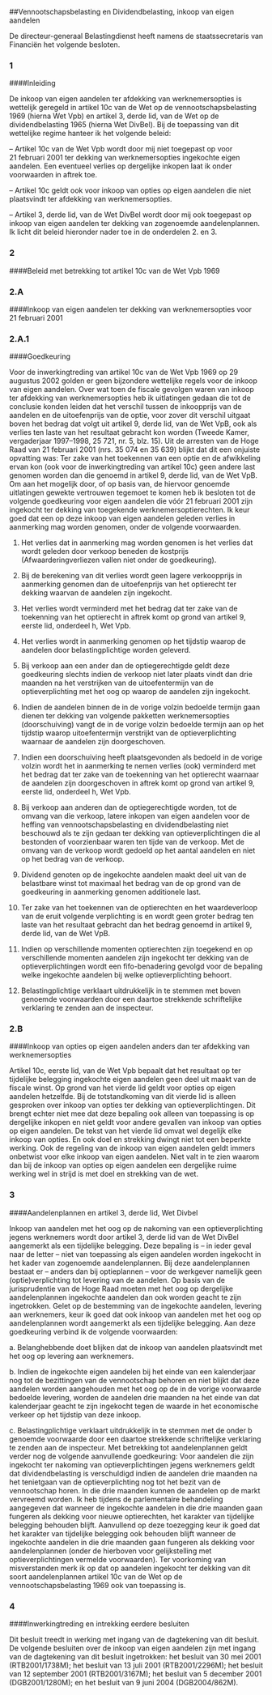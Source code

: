 <meta http-equiv='Content-Type' content='text/html; charset=utf-8' />

##Vennootschapsbelasting en Dividendbelasting, inkoop van eigen aandelen

De directeur-generaal Belastingdienst heeft namens de staatssecretaris van Financiën het volgende besloten.     
### 1  

####Inleiding

De inkoop van eigen aandelen ter afdekking van werknemersopties is wettelijk geregeld in artikel 10c van de Wet op de vennootschapsbelasting 1969 (hierna Wet Vpb) en artikel 3, derde lid, van de Wet op de dividendbelasting 1965 (hierna Wet DivBel). Bij de toepassing van dit wettelijke regime hanteer ik het volgende beleid: 

– Artikel 10c van de Wet Vpb wordt door mij niet toegepast op voor 21 februari 2001 ter dekking van werknemersopties ingekochte eigen aandelen. Een eventueel verlies op dergelijke inkopen laat ik onder voorwaarden in aftrek toe.  

– Artikel 10c geldt ook voor inkoop van opties op eigen aandelen die niet plaatsvindt ter afdekking van werknemersopties.  

– Artikel 3, derde lid, van de Wet DivBel wordt door mij ook toegepast op inkoop van eigen aandelen ter dekking van zogenoemde aandelenplannen.   Ik licht dit beleid hieronder nader toe in de onderdelen 2. en 3.    
### 2  

####Beleid met betrekking tot artikel 10c van de Wet Vpb 1969

### 2.A  

####Inkoop van eigen aandelen ter dekking van werknemersopties voor 21 februari 2001

### 2.A.1  

####Goedkeuring

Voor de inwerkingtreding van artikel 10c van de Wet Vpb 1969 op 29 augustus 2002 golden er geen bijzondere wettelijke regels voor de inkoop van eigen aandelen. Over wat toen de fiscale gevolgen waren van inkoop ter afdekking van werknemersopties heb ik uitlatingen gedaan die tot de conclusie konden leiden dat het verschil tussen de inkoopprijs van de aandelen en de uitoefenprijs van de optie, voor zover dit verschil uitgaat boven het bedrag dat volgt uit artikel 9, derde lid, van de Wet VpB, ook als verlies ten laste van het resultaat gebracht kon worden (Tweede Kamer, vergaderjaar 1997–1998, 25 721, nr. 5, blz. 15). Uit de arresten van de Hoge Raad van 21 februari 2001 (nrs. 35 074 en 35 639) blijkt dat dit een onjuiste opvatting was: Ter zake van het toekennen van een optie en de afwikkeling ervan kon (ook voor de inwerkingtreding van artikel 10c) geen andere last genomen worden dan die genoemd in artikel 9, derde lid, van de Wet VpB. Om aan het mogelijk door, of op basis van, de hiervoor genoemde uitlatingen gewekte vertrouwen tegemoet te komen heb ik besloten tot de volgende goedkeuring voor eigen aandelen die vóór 21 februari 2001 zijn ingekocht ter dekking van toegekende werknemersoptierechten. Ik keur goed dat een op deze inkoop van eigen aandelen geleden verlies in aanmerking mag worden genomen, onder de volgende voorwaarden. 

1. Het verlies dat in aanmerking mag worden genomen is het verlies dat wordt geleden door verkoop beneden de kostprijs (Afwaarderingverliezen vallen niet onder de goedkeuring).  

2. Bij de berekening van dit verlies wordt geen lagere verkoopprijs in aanmerking genomen dan de uitoefenprijs van het optierecht ter dekking waarvan de aandelen zijn ingekocht.  

3. Het verlies wordt verminderd met het bedrag dat ter zake van de toekenning van het optierecht in aftrek komt op grond van artikel 9, eerste lid, onderdeel h, Wet Vpb.  

4. Het verlies wordt in aanmerking genomen op het tijdstip waarop de aandelen door belastingplichtige worden geleverd.  

5. Bij verkoop aan een ander dan de optiegerechtigde geldt deze goedkeuring slechts indien de verkoop niet later plaats vindt dan drie maanden na het verstrijken van de uitoefentermijn van de optieverplichting met het oog op waarop de aandelen zijn ingekocht.  

6. Indien de aandelen binnen de in de vorige volzin bedoelde termijn gaan dienen ter dekking van volgende pakketten werknemersopties (doorschuiving) vangt de in de vorige volzin bedoelde termijn aan op het tijdstip waarop uitoefentermijn verstrijkt van de optieverplichting waarnaar de aandelen zijn doorgeschoven.  

7. Indien een doorschuiving heeft plaatsgevonden als bedoeld in de vorige volzin wordt het in aanmerking te nemen verlies (ook) verminderd met het bedrag dat ter zake van de toekenning van het optierecht waarnaar de aandelen zijn doorgeschoven in aftrek komt op grond van artikel 9, eerste lid, onderdeel h, Wet Vpb.  

8. Bij verkoop aan anderen dan de optiegerechtigde worden, tot de omvang van die verkoop, latere inkopen van eigen aandelen voor de heffing van vennootschapsbelasting en dividendbelasting niet beschouwd als te zijn gedaan ter dekking van optieverplichtingen die al bestonden of voorzienbaar waren ten tijde van de verkoop. Met de omvang van de verkoop wordt gedoeld op het aantal aandelen en niet op het bedrag van de verkoop.  

9. Dividend genoten op de ingekochte aandelen maakt deel uit van de belastbare winst tot maximaal het bedrag van de op grond van de goedkeuring in aanmerking genomen additionele last.  

10. Ter zake van het toekennen van de optierechten en het waardeverloop van de eruit volgende verplichting is en wordt geen groter bedrag ten laste van het resultaat gebracht dan het bedrag genoemd in artikel 9, derde lid, van de Wet VpB.  

11. Indien op verschillende momenten optierechten zijn toegekend en op verschillende momenten aandelen zijn ingekocht ter dekking van de optieverplichtingen wordt een fifo-benadering gevolgd voor de bepaling welke ingekochte aandelen bij welke optieverplichting behoort.  

12. Belastingplichtige verklaart uitdrukkelijk in te stemmen met boven genoemde voorwaarden door een daartoe strekkende schriftelijke verklaring te zenden aan de inspecteur.       
### 2.B  

####Inkoop van opties op eigen aandelen anders dan ter afdekking van werknemersopties

Artikel 10c, eerste lid, van de Wet Vpb bepaalt dat het resultaat op ter tijdelijke belegging ingekochte eigen aandelen geen deel uit maakt van de fiscale winst. Op grond van het vierde lid geldt voor opties op eigen aandelen hetzelfde. Bij de totstandkoming van dit vierde lid is alleen gesproken over inkoop van opties ter dekking van optieverplichtingen. Dit brengt echter niet mee dat deze bepaling ook alleen van toepassing is op dergelijke inkopen en niet geldt voor andere gevallen van inkoop van opties op eigen aandelen. De tekst van het vierde lid omvat wel degelijk elke inkoop van opties. En ook doel en strekking dwingt niet tot een beperkte werking. Ook de regeling van de inkoop van eigen aandelen geldt immers onbetwist voor elke inkoop van eigen aandelen. Niet valt in te zien waarom dan bij de inkoop van opties op eigen aandelen een dergelijke ruime werking wel in strijd is met doel en strekking van de wet.     
### 3  

####Aandelenplannen en artikel 3, derde lid, Wet Divbel

Inkoop van aandelen met het oog op de nakoming van een optieverplichting jegens werknemers wordt door artikel 3, derde lid van de Wet DivBel aangemerkt als een tijdelijke belegging. Deze bepaling is – in ieder geval naar de letter – niet van toepassing als eigen aandelen worden ingekocht in het kader van zogenoemde aandelenplannen. Bij deze aandelenplannen bestaat er – anders dan bij optieplannen – voor de werkgever namelijk geen (optie)verplichting tot levering van de aandelen. Op basis van de jurisprudentie van de Hoge Raad moeten met het oog op dergelijke aandelenplannen ingekochte aandelen dan ook worden geacht te zijn ingetrokken. Gelet op de bestemming van de ingekochte aandelen, levering aan werknemers, keur ik goed dat ook inkoop van aandelen met het oog op aandelenplannen wordt aangemerkt als een tijdelijke belegging. Aan deze goedkeuring verbind ik de volgende voorwaarden: 

a. Belanghebbende doet blijken dat de inkoop van aandelen plaatsvindt met het oog op levering aan werknemers.  

b. Indien de ingekochte eigen aandelen bij het einde van een kalenderjaar nog tot de bezittingen van de vennootschap behoren en niet blijkt dat deze aandelen worden aangehouden met het oog op de in de vorige voorwaarde bedoelde levering, worden de aandelen drie maanden na het einde van dat kalenderjaar geacht te zijn ingekocht tegen de waarde in het economische verkeer op het tijdstip van deze inkoop.  

c. Belastingplichtige verklaart uitdrukkelijk in te stemmen met de onder b genoemde voorwaarde door een daartoe strekkende schriftelijke verklaring te zenden aan de inspecteur.   Met betrekking tot aandelenplannen geldt verder nog de volgende aanvullende goedkeuring: Voor aandelen die zijn ingekocht ter nakoming van optieverplichtingen jegens werknemers geldt dat dividendbelasting is verschuldigd indien de aandelen drie maanden na het tenietgaan van de optieverplichting nog tot het bezit van de vennootschap horen. In die drie maanden kunnen de aandelen op de markt vervreemd worden. Ik heb tijdens de parlementaire behandeling aangegeven dat wanneer de ingekochte aandelen in die drie maanden gaan fungeren als dekking voor nieuwe optierechten, het karakter van tijdelijke belegging behouden blijft. Aanvullend op deze toezegging keur ik goed dat het karakter van tijdelijke belegging ook behouden blijft wanneer de ingekochte aandelen in die drie maanden gaan fungeren als dekking voor aandelenplannen (onder de hierboven voor gelijkstelling met optieverplichtingen vermelde voorwaarden). Ter voorkoming van misverstanden merk ik op dat op aandelen ingekocht ter dekking van dit soort aandelenplannen artikel 10c van de Wet op de vennootschapsbelasting 1969 ook van toepassing is.    
### 4  

####Inwerkingtreding en intrekking eerdere besluiten

Dit besluit treedt in werking met ingang van de dagtekening van dit besluit. De volgende besluiten over de inkoop van eigen aandelen zijn met ingang van de dagtekening van dit besluit ingetrokken: het besluit van 30 mei 2001 (RTB2001/1738M); het besluit van 13 juli 2001 (RTB2001/2296M); het besluit van 12 september 2001 (RTB2001/3167M); het besluit van 5 december 2001 (DGB2001/1280M); en het besluit van 9 juni 2004 (DGB2004/862M).     

